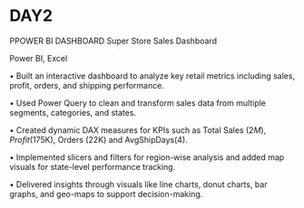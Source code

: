 # DAY2
PPOWER BI DASHBOARD
Super Store Sales Dashboard 

Power BI, Excel

• Built an interactive dashboard to analyze key retail metrics including sales, profit, orders, and shipping performance. 

• Used Power Query to clean and transform sales data from multiple segments, categories, and states. 

• Created dynamic DAX measures for KPIs such as Total Sales ($2M), Profit ($175K), Orders (22K) and AvgShipDays(4). 

• Implemented slicers and filters for region-wise analysis and added map visuals for state-level performance tracking.

• Delivered insights through visuals like line charts, donut charts, bar graphs, and geo-maps to support decision-making. 
